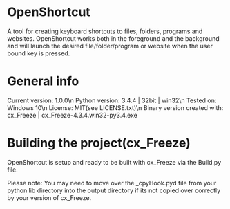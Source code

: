 # OpenShortcut
A tool for creating keyboard shortcuts to files, folders, programs and websites.
OpenShortcut works both in the foreground and the background and will launch the
desired file/folder/program or website when the user bound key is pressed.

# General info
Current version: 1.0.0\n
Python version: 3.4.4 | 32bit | win32\n
Tested on: Windows 10\n
License: MIT(see LICENSE.txt)\n
Binary version created with: cx_Freeze | cx_Freeze-4.3.4.win32-py3.4.exe

# Building the project(cx_Freeze)
OpenShortcut is setup and ready to be built with cx_Freeze via the Build.py file.

Please note: You may need to move over the _cpyHook.pyd file from your python lib
directory into the output directory if its not copied over correctly by your
version of cx_Freeze.
